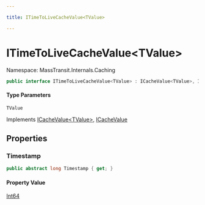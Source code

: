 ```yaml
---

title: ITimeToLiveCacheValue<TValue>

---
```


# ITimeToLiveCacheValue\<TValue\>

Namespace: MassTransit.Internals.Caching

```csharp
public interface ITimeToLiveCacheValue<TValue> : ICacheValue<TValue>, ICacheValue
```

#### Type Parameters

`TValue`<br/>

Implements [ICacheValue\<TValue\>](../masstransit-internals-caching/icachevalue-1), [ICacheValue](../masstransit-internals-caching/icachevalue)

## Properties

### **Timestamp**

```csharp
public abstract long Timestamp { get; }
```

#### Property Value

[Int64](https://learn.microsoft.com/en-us/dotnet/api/system.int64)<br/>
